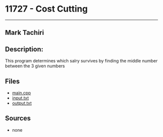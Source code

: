 # 11727 - Cost Cutting
---
## Mark Tachiri
## Description:
This program determines which salry survives by finding the middle number between the 3 given numbers
## Files
- [main.cpp](https://github.com/moononmoon/4883_prog_tech/blob/master/assignments/A03/11727/main.cpp)
- [input.txt](https://github.com/moononmoon/4883_prog_tech/blob/master/assignments/A03/11727/input.txt)
- [output.txt](https://github.com/moononmoon/4883_prog_tech/blob/master/assignments/A03/11727/output.txt)
## Sources
- none
